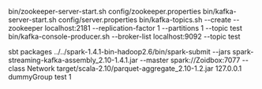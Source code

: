 
bin/zookeeper-server-start.sh config/zookeeper.properties
bin/kafka-server-start.sh config/server.properties
bin/kafka-topics.sh --create --zookeeper localhost:2181 --replication-factor 1 --partitions 1 --topic test
bin/kafka-console-producer.sh --broker-list localhost:9092 --topic test





sbt packages
../../spark-1.4.1-bin-hadoop2.6/bin/spark-submit --jars spark-streaming-kafka-assembly_2.10-1.4.1.jar --master spark://Zoidbox:7077 --class Network target/scala-2.10/parquet-aggregate_2.10-1.2.jar 127.0.0.1 dummyGroup test 1
